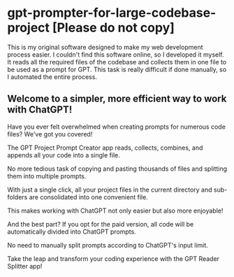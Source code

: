 # gpt-prompter-for-large-codebase-project [Please do not copy]
This is my original software designed to make my web development process easier. I couldn't find this software online, so I developed it myself. It reads all the required files of the codebase and collects them in one file to be used as a prompt for GPT. This task is really difficult if done manually, so I automated the entire process.

<h2>Welcome to a simpler, more efficient way to work with ChatGPT!</h2>
<div className="blur-background">
    <p>Have you ever felt overwhelmed when creating prompts for numerous code files? We've got you covered!</p>
    <p>The GPT Project Prompt Creator app reads, collects, combines, and appends all your code into a single file.</p>
    <p>No more tedious task of copying and pasting thousands of files and splitting them into multiple prompts.</p>
    <p>With just a single click, all your project files in the current directory and sub-folders are consolidated into one convenient file.</p>
    <p>This makes working with ChatGPT not only easier but also more enjoyable!</p>
    <p>And the best part? If you opt for the paid version, all code will be automatically divided into ChatGPT prompts.</p>
    <p>No need to manually split prompts according to ChatGPT's input limit.</p>
    <p>Take the leap and transform your coding experience with the GPT Reader Splitter app!</p>
</div>
